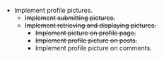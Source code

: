 * Implement profile pictures.
    * ~~Implement submitting pictures.~~
    * ~~Implement retrieving and displaying pictures.~~
        * ~~Implement picture on profile page.~~
        * ~~Implement profile picture on posts.~~
        * Implement profile picture on comments.